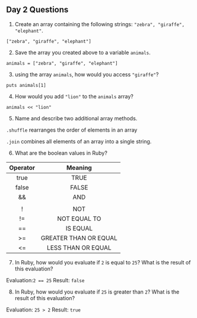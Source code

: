 ## Day 2 Questions

1. Create an array containing the following strings: `"zebra", "giraffe", "elephant"`.

`["zebra", "giraffe", "elephant"]`

2. Save the array you created above to a variable `animals`.

`animals = ["zebra", "giraffe", "elephant"]`

3. using the array `animals`, how would you access `"giraffe"`?

`puts animals[1]`

4. How would you add `"lion"` to the `animals` array?

`animals << "lion"`

5. Name and describe two additional array methods.

`.shuffle` rearranges the order of elements in an array

`.join` combines all elements of an array into a single string.

6. What are the boolean values in Ruby?

| Operator | Meaning               |
| :------: | :-------------------: |
| true     |TRUE                   |
| false    | FALSE                 |
| &&       | AND                   |
| ||       | OR                    |
| !        | NOT                   |
| !=       | NOT EQUAL TO          |
| ==       | IS EQUAL              |
| >=       | GREATER THAN OR EQUAL |
| <=       | LESS THAN OR EQUAL    |

7. In Ruby, how would you evaluate if `2` is equal to `25`? What is the result of this evaluation?

Evaluation:`2 == 25`
Result: `false`

8. In Ruby, how would you evaluate if `25` is greater than `2`? What is the result of this evaluation?

Evaluation: `25 > 2`
Result: `true`
